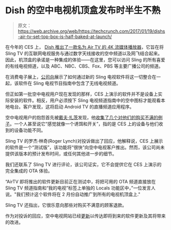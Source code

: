 # Dish 的空中电视机顶盒发布时半生不熟

> 原文：<https://web.archive.org/web/https://techcrunch.com/2017/01/19/dishs-air-tv-set-top-box-is-half-baked-at-launch/>

在今年的 CES 上， [Dish 推出了一款名为 Air TV 的 4K 流媒体播放器](https://web.archive.org/web/20230404100346/https://techcrunch.com/2017/01/03/dishs-new-airtv-set-top-box-does-over-the-air-and-4k-streaming/)，它旨在将 Sling TV 的互联网电视服务与通过数字天线接收的空中频道以及网飞结合起来。因此，机顶盒的承诺是一种集成的体验——在这里，您可以访问 Sling 的所有喜爱的有线电视频道，以及 ABC、NBC、CBS、Fox、PBS 等主要广播公司的频道。

在消费电子展上，[公司向](https://web.archive.org/web/20230404100346/https://techcrunch.com/2017/01/03/dishs-new-airtv-set-top-box-does-over-the-air-and-4k-streaming/)展示了如何通过新的 Sling 电视软件将这一切整合在一起，该软件在 Sling 电视节目指南中包含了无线电视频道。

但正如第一批空中电视用户现在发现的那样，CES 上演示的软件并不是设备上实际安装的软件。相反，用户必须按下 Sling 电视频道指南中的空中图标才能观看本地电台。客户发现，这将启动 Android TV 的直播频道应用程序。

空中电视用户的抱怨首先被[戴夫·扎茨](https://web.archive.org/web/20230404100346/http://zatznotfunny.com/2017-01/airtv-arrives-without-ota-guide-integration/)发现，他[收集了几个](https://web.archive.org/web/20230404100346/http://zatznotfunny.com/2016-12/slingtv-airtv-netflix/#comment-79764)[对他们的购买不满的例子](https://web.archive.org/web/20230404100346/https://twitter.com/markreaume/status/819972786005360640)。一个人甚至说它“感觉就像一个诱饵和开关”，指的是 CES 上的设备与他们收到的设备功能不同。

Sling TV 的罗杰·林奇(Roger Lynch)对投诉做出了回应，他解释说，CES 上展示的软件是一个“测试版”，该功能将“很快”向空中电视客户推出。然而，该公司尚未提供该版本的预计发布时间，或任何其他进一步的细节。

我们还联系了 Sling TV 进行评论，该公司证实，它不会提供它在 CES 上演示的完全集成的 OTA 体验。

“AirTV 即将推出的软件更新目前正在测试中，将把可用的 OTA 频道直接放在 Sling TV 频道指南和“我的电视”标签上单独的 Locals 功能区中，”一位发言人说。"我们预计这个软件将在 2 月份自动推广到所有的电视机顶盒上."

Sling TV 还指出，它很乐意向那些对购买不满意的顾客退款。

作为对投诉的回应，空中电视网站已经[更新](https://web.archive.org/web/20230404100346/http://www.airtv.net/faq)以传达即将到来的软件更新及其将带来的改进。